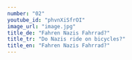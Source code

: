 ```yaml
---
number: "02"
youtube_id: "phvnXiSfrOI"
image_url: "image.jpg"
title_de: "Fahren Nazis Fahrrad?"
title_tr: "Do Nazis ride on bicycles?"
title_en: "Fahren Nazis Fahrrad?"
---
```

